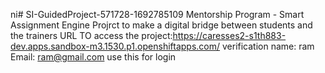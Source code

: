 ni# SI-GuidedProject-571728-1692785109
Mentorship Program - Smart Assignment Engine
Projrct to make a digital bridge between students and the trainers
URL TO access the project:https://caresses2-s1th883-dev.apps.sandbox-m3.1530.p1.openshiftapps.com/
verification
name: ram
Email: ram@gmail.com
use this for login
